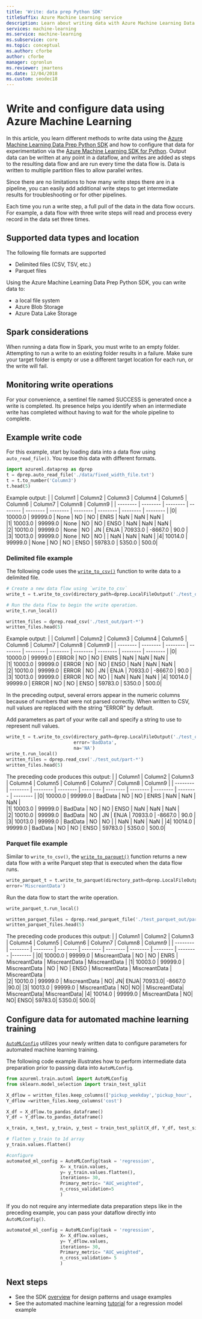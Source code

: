 ```yaml
---
title: 'Write: data prep Python SDK'
titleSuffix: Azure Machine Learning service
description: Learn about writing data with Azure Machine Learning Data Prep SDK. You can write out data at any point in a data flow, and to files in any of our supported locations (local file system, Azure Blob Storage, and Azure Data Lake Storage).
services: machine-learning
ms.service: machine-learning
ms.subservice: core
ms.topic: conceptual
ms.author: cforbe
author: cforbe
manager: cgronlun
ms.reviewer: jmartens
ms.date: 12/04/2018
ms.custom: seodec18
---
```

# Write and configure data using Azure Machine Learning

In this article, you learn different methods to write data using the [Azure Machine Learning Data Prep Python SDK](https://aka.ms/data-prep-sdk) and how to configure that data for experimentation via the [Azure Machine Learning SDK for Python](https://docs.microsoft.com/python/api/overview/azure/ml/intro?view=azure-ml-py).  Output data can be written at any point in a dataflow, and writes are added as steps to the resulting data flow and are run every time the data flow is. Data is written to multiple partition files to allow parallel writes.

Since there are no limitations to how many write steps there are in a pipeline, you can easily add additional write steps to get intermediate results for troubleshooting or for other pipelines.

Each time you run a write step, a full pull of the data in the data flow occurs. For example, a data flow with three write steps will read and process every record in the data set three times.

## Supported data types and location

The following file formats are supported
-	Delimited files (CSV, TSV, etc.)
-	Parquet files

Using the Azure Machine Learning Data Prep Python SDK, you can write data to:
+ a local file system
+ Azure Blob Storage
+ Azure Data Lake Storage

## Spark considerations

When running a data flow in Spark, you must write to an empty folder. Attempting to run a write to an existing folder results in a failure. Make sure your target folder is empty or use a different target location for each run, or the write will fail.

## Monitoring write operations

For your convenience, a sentinel file named SUCCESS is generated once a write is completed. Its presence helps you identify when an intermediate write has completed without having to wait for the whole pipeline to complete.

## Example write code

For this example, start by loading data into a data flow using `auto_read_file()`. You reuse this data with different formats.

```python
import azureml.dataprep as dprep
t = dprep.auto_read_file('./data/fixed_width_file.txt')
t = t.to_number('Column3')
t.head(5)
```

Example output:
| | Column1 | Column2 | Column3 | Column4 | Column5	| Column6 |	Column7	| Column8 |	Column9 |
| -------- | -------- | -------- | -------- | -------- | -------- | -------- | -------- | -------- | -------- |
|0| 10000.0 | 99999.0 |	None | NO |	NO | ENRS | NaN	| NaN |	NaN |	
|1| 10003.0 | 99999.0 |	None | NO |	NO | ENSO |	NaN | NaN | NaN |	
|2| 10010.0 | 99999.0 |	None | NO |	JN | ENJA |	70933.0 | -8667.0 | 90.0 |
|3| 10013.0 | 99999.0 |	None | NO |	NO |	  |	NaN | NaN |	NaN |
|4| 10014.0 | 99999.0 |	None | NO |	NO | ENSO |	59783.0 | 5350.0 |	500.0|

### Delimited file example

The following code uses the [`write_to_csv()`](https://docs.microsoft.com/python/api/azureml-dataprep/azureml.dataprep.dataflow?view=azure-dataprep-py#write-to-csv-directory-path--destinationpath--separator--str--------na--str----na---error--str----error------azureml-dataprep-api-dataflow-dataflow) function to write data to a delimited file.

```python
# Create a new data flow using `write_to_csv` 
write_t = t.write_to_csv(directory_path=dprep.LocalFileOutput('./test_out/'))

# Run the data flow to begin the write operation.
write_t.run_local()

written_files = dprep.read_csv('./test_out/part-*')
written_files.head(5)
```

Example output:
| | Column1 | Column2 | Column3 | Column4 | Column5	| Column6 |	Column7	| Column8 |	Column9 |
| -------- | -------- | -------- | -------- | -------- | -------- | -------- | -------- | -------- | -------- |
|0| 10000.0 | 99999.0 |	ERROR | NO | NO | ENRS | NaN	| NaN |	NaN |	
|1| 10003.0 | 99999.0 |	ERROR | NO | NO | ENSO |	NaN | NaN | NaN |	
|2| 10010.0 | 99999.0 |	ERROR | NO | JN | ENJA |	70933.0 | -8667.0 | 90.0 |
|3| 10013.0 | 99999.0 |	ERROR | NO | NO |	  |	NaN | NaN |	NaN |
|4| 10014.0 | 99999.0 |	ERROR | NO | NO | ENSO |	59783.0 | 5350.0 |	500.0|

In the preceding output, several errors appear in the numeric columns because of numbers that were not parsed correctly. When written to CSV, null values are replaced with the string "ERROR" by default.

Add parameters as part of your write call and specify a string to use to represent null values.

```python
write_t = t.write_to_csv(directory_path=dprep.LocalFileOutput('./test_out/'), 
                         error='BadData',
                         na='NA')
write_t.run_local()
written_files = dprep.read_csv('./test_out/part-*')
written_files.head(5)
```

The preceding code produces this output:
| | Column1 | Column2 | Column3 | Column4 | Column5	| Column6 |	Column7	| Column8 |	Column9 |
| -------- | -------- | -------- | -------- | -------- | -------- | -------- | -------- | -------- | -------- |
|0| 10000.0 | 99999.0 |	BadData | NO | NO | ENRS | NaN	| NaN |	NaN |	
|1| 10003.0 | 99999.0 |	BadData | NO | NO | ENSO |	NaN | NaN | NaN |	
|2| 10010.0 | 99999.0 |	BadData | NO | JN | ENJA |	70933.0 | -8667.0 | 90.0 |
|3| 10013.0 | 99999.0 |	BadData | NO | NO |	  |	NaN | NaN |	NaN |
|4| 10014.0 | 99999.0 |	BadData | NO | NO | ENSO |	59783.0 | 5350.0 |	500.0|

### Parquet file example

Similar to `write_to_csv()`, the [`write_to_parquet()`](https://docs.microsoft.com/python/api/azureml-dataprep/azureml.dataprep.dataflow?view=azure-dataprep-py#write-to-parquet-file-path--typing-union--destinationpath--nonetype----none--directory-path--typing-union--destinationpath--nonetype----none--single-file--bool---false--error--str----error---row-groups--int---0-----azureml-dataprep-api-dataflow-dataflow) function returns a new data flow with a write Parquet step that is executed when the data flow runs.

```python
write_parquet_t = t.write_to_parquet(directory_path=dprep.LocalFileOutput('./test_parquet_out/'),
error='MiscreantData')
```

Run the data flow to start the write operation.

```python
write_parquet_t.run_local()

written_parquet_files = dprep.read_parquet_file('./test_parquet_out/part-*')
written_parquet_files.head(5)
```

The preceding code produces this output:
|   | Column1 | Column2 | Column3 | Column4 | Column5 | Column6 | Column7 | Column8 | Column9 |
| -------- | -------- | -------- | -------- | -------- | -------- | -------- | -------- | -------- |-------- |
|0| 10000.0 | 99999.0 | MiscreantData | NO | NO | ENRS | MiscreantData | MiscreantData | MiscreantData |
|1| 10003.0 | 99999.0 | MiscreantData | NO | NO | ENSO | MiscreantData | MiscreantData | MiscreantData |   
|2| 10010.0 | 99999.0 | MiscreantData | NO| JN| ENJA|   70933.0|    -8667.0 |90.0|
|3| 10013.0 | 99999.0 | MiscreantData | NO| NO| |   MiscreantData|    MiscreantData|    MiscreantData|
|4| 10014.0 | 99999.0 | MiscreantData | NO| NO| ENSO|   59783.0|    5350.0| 500.0|

## Configure data for automated machine learning training

[`AutoMLConfig`](https://docs.microsoft.com/python/api/overview/azure/ml/intro?view=azure-ml-py#automlconfig) utilizes your newly written data to configure parameters for automated machine learning training. 

The following code example illustrates how to perform intermediate data preparation prior to passing data into `AutoMLConfig`.

```Python
from azureml.train.automl import AutoMLConfig
from sklearn.model_selection import train_test_split

X_dflow = written_files.keep_columns(['pickup_weekday','pickup_hour', 'distance','passengers', 'vendor'])
Y_dflow =written_files.keep_columns('cost')

X_df = X_dflow.to_pandas_dataframe()
Y_df = Y_dflow.to_pandas_dataframe()

x_train, x_test, y_train, y_test = train_test_split(X_df, Y_df, test_size=0.2, random_state=223)

# flatten y_train to 1d array
y_train.values.flatten()

#configure 
automated_ml_config = AutoMLConfig(task = 'regression', 
					X= x_train.values,  
					y= y_train.values.flatten(), 
					iterations= 30, 
					Primary_metric= "AUC_weighted",
					n_cross_validation=5
					)

```

If you do not require any intermediate data preparation steps like in the preceding example, you can pass your dataflow directly into `AutoMLConfig()`.

```Python
automated_ml_config = AutoMLConfig(task = 'regression', 
					X= X_dflow.values,   
					y= Y_dflow.values, 
					iterations= 30, 
					Primary_metric= "AUC_weighted",
					n_cross_validation= 5
					)
```

## Next steps
* See the SDK [overview](https://aka.ms/data-prep-sdk) for design patterns and usage examples 
* See the automated machine learning [tutorial](tutorial-auto-train-models.md) for a regression model example